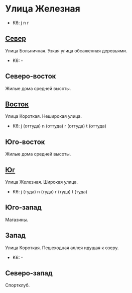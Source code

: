# Улица Железная

* K6:   j   n   r

## [Север](./10360085.md)

Улица Больничная.
Узкая улица обсаженная деревьями.

* K6:   -

## Северо-восток

Жилые дома средней высоты.

## [Восток](./10370087.md)

Улица Короткая.
Неширокая улица.

* K6:   j (оттуда)  n (оттуда)  r (оттуда)  t (оттуда)

## Юго-восток

Жилые дома средней высоты.

## [Юг](./10360090.md)

Улица Железная.
Широкая улица.

* K6:   j (туда)    n (туда)    r (туда)    t (туда)

## Юго-запад

Магазины.

## Запад

Улица Короткая.
Пешеходная аллея идущая к озеру.

* K6:   -

## Северо-запад

Спортклуб.
